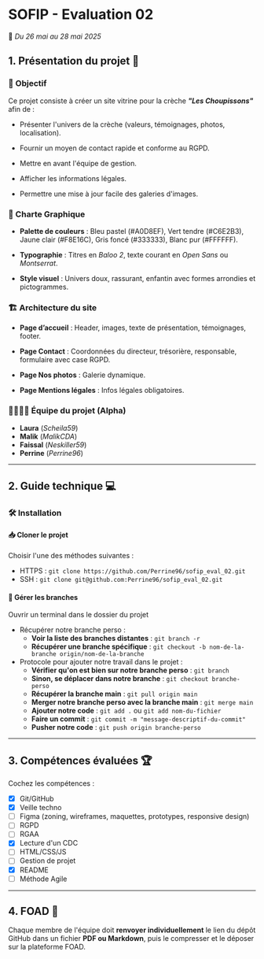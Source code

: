 # SOFIP - Evaluation 02
📅 *Du 26 mai au 28 mai 2025*

## 1. Présentation du projet 📌 
### 🎯 Objectif  
Ce projet consiste à créer un site vitrine pour la crèche ***"Les Choupissons"*** afin de :  
* Présenter l'univers de la crèche (valeurs, témoignages, photos, localisation).  

* Fournir un moyen de contact rapide et conforme au RGPD.  

* Mettre en avant l'équipe de gestion. 

* Afficher les informations légales. 

* Permettre une mise à jour facile des galeries d'images. 


### 🎨 Charte Graphique  
* **Palette de couleurs** : Bleu pastel (#A0D8EF), Vert tendre (#C6E2B3), Jaune clair (#F8E16C), Gris foncé (#333333), Blanc pur (#FFFFFF).  

* **Typographie** : Titres en *Baloo 2*, texte courant en *Open Sans* ou *Montserrat*.  

* **Style visuel** : Univers doux, rassurant, enfantin avec formes arrondies et pictogrammes. 


### 🏗️ Architecture du site  
* **Page d’accueil** : Header, images, texte de présentation, témoignages, footer.  

* **Page Contact** : Coordonnées du directeur, trésorière, responsable, formulaire avec case RGPD. 

* **Page Nos photos** : Galerie dynamique.  

* **Page Mentions légales** : Infos légales obligatoires. 


### 👨‍👩‍👧‍👦 Équipe du projet (Alpha)  
* **Laura** (*Scheila59*)  
* **Malik** (*MalikCDA*)  
* **Faissal** (*Neskiller59*)  
* **Perrine** (*Perrine96*) 


---

## 2. Guide technique 💻
### 🛠️ Installation  
#### 📥 Cloner le projet
Choisir l'une des méthodes suivantes :
* HTTPS : ```git clone https://github.com/Perrine96/sofip_eval_02.git``` 
* SSH : ```git clone git@github.com:Perrine96/sofip_eval_02.git```

#### 🔄 Gérer les branches
Ouvrir un terminal dans le dossier du projet
* Récupérer notre branche perso :
    * __Voir la liste des branches distantes__ : ```git branch -r```
    * __Récupérer une branche spécifique__ : ```git checkout -b nom-de-la-branche origin/nom-de-la-branche```
* Protocole pour ajouter notre travail dans le projet :
    * __Vérifier qu'on est bien sur notre branche perso__ : ```git branch```
    * __Sinon, se déplacer dans notre branche__ : ```git checkout branche-perso``` 
    * __Récupérer la branche main__ : ```git pull origin main```
    * __Merger notre branche perso avec la branche main__ : ```git merge main```
    * __Ajouter notre code__ : ```git add .``` ou ```git add nom-du-fichier```
    * __Faire un commit__ : ```git commit -m "message-descriptif-du-commit"```
    * __Pusher notre code__ : ```git push origin branche-perso```


---

## 3. Compétences évaluées 🏆 

Cochez les compétences :  

* [x] Git/GitHub  
* [x] Veille techno  
* [ ] Figma (zoning, wireframes, maquettes, prototypes, responsive design)  
* [ ] RGPD  
* [ ] RGAA  
* [x] Lecture d'un CDC  
* [ ] HTML/CSS/JS  
* [ ] Gestion de projet  
* [x] README  
* [ ] Méthode Agile  

---

## 4. FOAD 📂
Chaque membre de l'équipe doit __renvoyer individuellement__ le lien du dépôt GitHub dans un fichier __PDF ou Markdown__, puis le compresser et le déposer sur la plateforme FOAD.